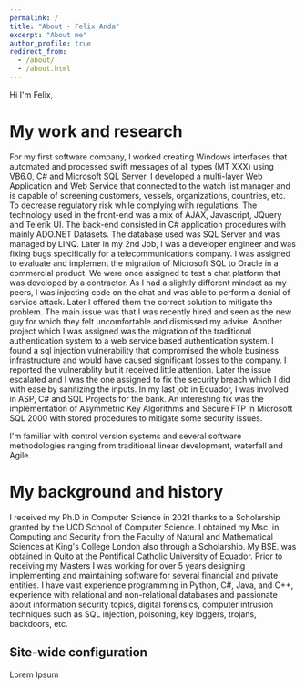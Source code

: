 ```yaml
---
permalink: /
title: "About - Felix Anda"
excerpt: "About me"
author_profile: true
redirect_from: 
  - /about/
  - /about.html
---
```


Hi I'm Felix,


My work and research
======
For my first software company, I worked creating Windows interfases that automated and processed swift messages of all types (MT XXX) using VB6.0, C# and Microsoft SQL Server. I developed a multi-layer Web Application and Web Service that connected to the watch list manager and is capable of screening customers, vessels, organizations, countries, etc. To decrease regulatory risk while complying with regulations. The technology used in the front-end was a mix of AJAX, Javascript, JQuery and Telerik UI. The back-end consisted in C# application procedures with mainly ADO.NET Datasets. The database used was SQL Server and was managed by LINQ. Later in my 2nd Job, I was a developer engineer and was fixing bugs specifically for a telecommunications company. I was assigned to evaluate and implement the migration of Microsoft SQL to Oracle in a commercial product. We were once assigned to test a chat platform that was developed by a contractor. As I had a slightly different mindset as my peers, I was injecting code on the chat and was able to perform a denial of service attack. Later I offered them the correct solution to mitigate the problem. The main issue was that I was recently hired and seen as the new guy for which they felt uncomfortable and dismissed my advise. Another project which I was assigned was the migration of the traditional authentication system to a web service based authentication system. I found a sql injection vulnerability that compromised the whole business infrastructure and would have caused significant losses to the company. I reported the vulnerablity but it received little attention. Later the issue escalated and I was the one assigned to fix the security breach which I did with ease by sanitizing the inputs. In my last job in Ecuador, I was involved in ASP, C# and SQL Projects for the bank. An interesting fix was the implementation of Asymmetric Key Algorithms and Secure FTP in Microsoft SQL 2000 with stored procedures to mitigate some security issues.

I'm familiar with control version systems and several software methodologies ranging from traditional linear development, waterfall and Agile.

My background and history
======

I received my Ph.D in Computer Science in 2021 thanks to a Scholarship granted by the UCD School of Computer Science. I obtained my Msc. in Computing and Security from the Faculty of Natural and Mathematical Sciences at King's College London also through a Scholarship. My BSE. was obtained in Quito at the Pontifical Catholic University of Ecuador. Prior to receiving my Masters I was working for over 5 years designing implementing and maintaining software for several financial and private entities. I have vast experience programming in Python, C#, Java, and C++, experience with relational and non-relational databases and passionate about information security topics, digital forensics, computer intrusion techniques such as SQL injection, poisoning, key loggers, trojans, backdoors, etc.

Site-wide configuration
------
Lorem Ipsum
